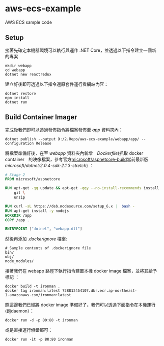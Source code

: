 # aws-ecs-example
AWS ECS sample code

## Setup ##

接著先確定本機器環境可以執行與運作 .NET Core，並透過以下指令建立一個新的專案

    mkdir webapp
    cd webapp
    dotnet new reactredux

建立好後即可透過以下指令還原套件運行看網站內容：

    dotnet restore
    npm install
    dotnet run

## Build Container Imager ##

完成後我們即可以透過發佈指令將檔案發佈至 *app* 資料夾內：

    dotnet publish --output D:/2.Repo/aws-ecs-example/webapp/app/ --configuration Release

將檔案準備好後，在至 *webapp* 資料夾內新增　*Dockerfile*(抓取 docker container　的映像檔案，參考官方[microsoft/aspnetcore-build](https://hub.docker.com/r/microsoft/aspnetcore-build/)當前最新版 *microsoft/dotnet:2.0.4-sdk-2.1.3-stretch*) ：

```dockerfile
# Stage 2
FROM microsoft/aspnetcore

RUN apt-get -qq update && apt-get -qqy --no-install-recommends install wget gnupg \
    git \
    unzip

RUN curl -sL https://deb.nodesource.com/setup_6.x |  bash -
RUN apt-get install -y nodejs
WORKDIR /app
COPY /app .

ENTRYPOINT ["dotnet", "webapp.dll"]
```

然後再添加 *.dockerignore* 檔案:

    # Sample contents of .dockerignore file
    bin/
    obj/
    node_modules/

接著我們在 webapp 路徑下執行指令建置本機 docker image 檔案，並將其給予標記 ：
 
    docker build -t ironman .
    docker tag ironman:latest 728812454107.dkr.ecr.ap-northeast-1.amazonaws.com/ironman:latest

照這邊我們已經將 docker image 準備好了，我們可以透過下面指令在本機運行(跑daemon）：

    docker run -d -p 80:80 -t ironman

或是直接運行偵錯都可：

    docker run -it -p 80:80 ironman
